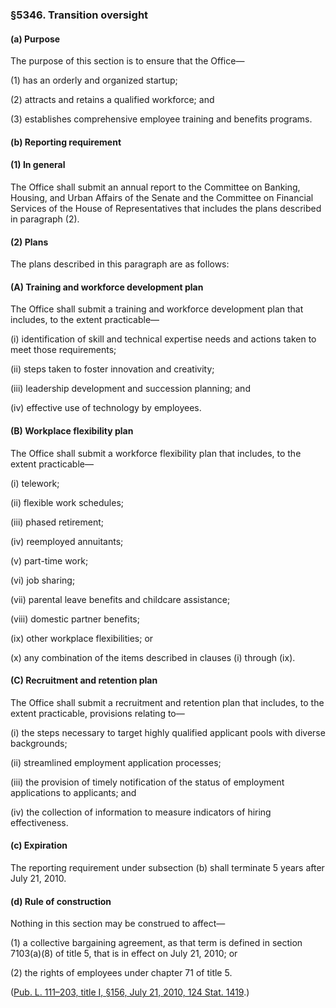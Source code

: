 ### §5346. Transition oversight ###

[]()

#### (a) Purpose ####

The purpose of this section is to ensure that the Office—

[]()

(1) has an orderly and organized startup;

[]()

(2) attracts and retains a qualified workforce; and

[]()

(3) establishes comprehensive employee training and benefits programs.

[]()

#### (b) Reporting requirement ####

[]()

#### (1) In general ####

The Office shall submit an annual report to the Committee on Banking, Housing, and Urban Affairs of the Senate and the Committee on Financial Services of the House of Representatives that includes the plans described in paragraph (2).

[]()

#### (2) Plans ####

The plans described in this paragraph are as follows:

[]()

#### (A) Training and workforce development plan ####

The Office shall submit a training and workforce development plan that includes, to the extent practicable—

[]()

(i) identification of skill and technical expertise needs and actions taken to meet those requirements;

[]()

(ii) steps taken to foster innovation and creativity;

[]()

(iii) leadership development and succession planning; and

[]()

(iv) effective use of technology by employees.

[]()

#### (B) Workplace flexibility plan ####

The Office shall submit a workforce flexibility plan that includes, to the extent practicable—

[]()

(i) telework;

[]()

(ii) flexible work schedules;

[]()

(iii) phased retirement;

[]()

(iv) reemployed annuitants;

[]()

(v) part-time work;

[]()

(vi) job sharing;

[]()

(vii) parental leave benefits and childcare assistance;

[]()

(viii) domestic partner benefits;

[]()

(ix) other workplace flexibilities; or

[]()

(x) any combination of the items described in clauses (i) through (ix).

[]()

#### (C) Recruitment and retention plan ####

The Office shall submit a recruitment and retention plan that includes, to the extent practicable, provisions relating to—

[]()

(i) the steps necessary to target highly qualified applicant pools with diverse backgrounds;

[]()

(ii) streamlined employment application processes;

[]()

(iii) the provision of timely notification of the status of employment applications to applicants; and

[]()

(iv) the collection of information to measure indicators of hiring effectiveness.

[]()

#### (c) Expiration ####

The reporting requirement under subsection (b) shall terminate 5 years after July 21, 2010.

[]()

#### (d) Rule of construction ####

Nothing in this section may be construed to affect—

[]()

(1) a collective bargaining agreement, as that term is defined in section 7103(a)(8) of title 5, that is in effect on July 21, 2010; or

[]()

(2) the rights of employees under chapter 71 of title 5.

([Pub. L. 111–203, title I, §156, July 21, 2010, 124 Stat. 1419](/statviewer.htm?volume=124&page=1419).)
